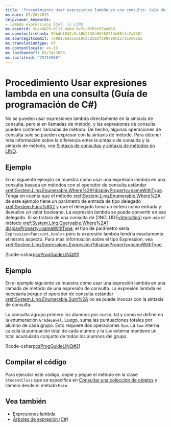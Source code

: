 ```yaml
---
title: 'Procedimiento Usar expresiones lambda en una consulta: Guía de programación de C#'
ms.date: 07/20/2015
helpviewer_keywords:
- lambda expressions [C#], in LINQ
ms.assetid: 3cac4d25-d11f-4abd-9e7c-0f02e97ae06d
ms.openlocfilehash: 92bdbf842c5c30b2f32e06f622f3e08f3c7a878f
ms.sourcegitcommit: 7588136e355e10cbc2582f389c90c127363c02a5
ms.translationtype: HT
ms.contentlocale: es-ES
ms.lasthandoff: 03/14/2020
ms.locfileid: "75711966"
---
```

# <a name="how-to-use-lambda-expressions-in-a-query-c-programming-guide"></a>Procedimiento Usar expresiones lambda en una consulta (Guía de programación de C#)
No se pueden usar expresiones lambda directamente en la sintaxis de consulta, pero sí en llamadas de método, y las expresiones de consulta pueden contener llamadas de método. De hecho, algunas operaciones de consulta solo se pueden expresar con la sintaxis de método. Para obtener más información sobre la diferencia entre la sintaxis de consulta y la sintaxis de método, vea [Sintaxis de consultas y sintaxis de métodos en LINQ](../concepts/linq/query-syntax-and-method-syntax-in-linq.md).  
  
## <a name="example"></a>Ejemplo  
 En el siguiente ejemplo se muestra cómo usar una expresión lambda en una consulta basada en métodos con el operador de consulta estándar <xref:System.Linq.Enumerable.Where%2A?displayProperty=nameWithType>. Tenga en cuenta que el método <xref:System.Linq.Enumerable.Where%2A> de este ejemplo tiene un parámetro de entrada de tipo delegado <xref:System.Func%602> y que el delegado toma un entero como entrada y devuelve un valor booleano. La expresión lambda se puede convertir en ese delegado. Si se tratara de una consulta de [!INCLUDE[vbtecdlinq](~/includes/vbtecdlinq-md.md)] que usa el método <xref:System.Linq.Queryable.Where%2A?displayProperty=nameWithType>, el tipo de parámetro sería `Expression<Func<int,bool>>` pero la expresión lambda tendría exactamente el mismo aspecto. Para más información sobre el tipo Expression, vea <xref:System.Linq.Expressions.Expression?displayProperty=nameWithType>.  
  
 [!code-csharp[csProgGuideLINQ#1](~/samples/snippets/csharp/VS_Snippets_VBCSharp/csProgGuideLINQ/CS/csrefLINQHowTos.cs#1)]  
  
## <a name="example"></a>Ejemplo  
 En el ejemplo siguiente se muestra cómo usar una expresión lambda en una llamada de método de una expresión de consulta. La expresión lambda es necesaria porque el operador de consulta estándar <xref:System.Linq.Enumerable.Sum%2A> no se puede invocar con la sintaxis de consulta.  
  
 La consulta agrupa primero los alumnos por curso, tal y como se define en la enumeración `GradeLevel`. Luego, suma las puntuaciones totales por alumno de cada grupo. Esto requiere dos operaciones `Sum`. La `Sum` interna calcula la puntuación total de cada alumno y la `Sum` externa mantiene un total acumulado conjunto de todos los alumnos del grupo.  
  
 [!code-csharp[csProgGuideLINQ#2](~/samples/snippets/csharp/VS_Snippets_VBCSharp/csProgGuideLINQ/CS/csrefLINQHowTos.cs#2)]  
  
## <a name="compiling-the-code"></a>Compilar el código  
 Para ejecutar este código, copie y pegue el método en la clase `StudentClass` que se especifica en [Consultar una colección de objetos](../../linq/query-a-collection-of-objects.md) y llámelo desde el método `Main`.
  
## <a name="see-also"></a>Vea también

- [Expresiones lambda](./lambda-expressions.md)
- [Árboles de expresión (C#)](../concepts/expression-trees/index.md)
